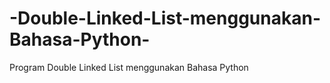# -Double-Linked-List-menggunakan-Bahasa-Python-
Program Double Linked List menggunakan Bahasa Python 
